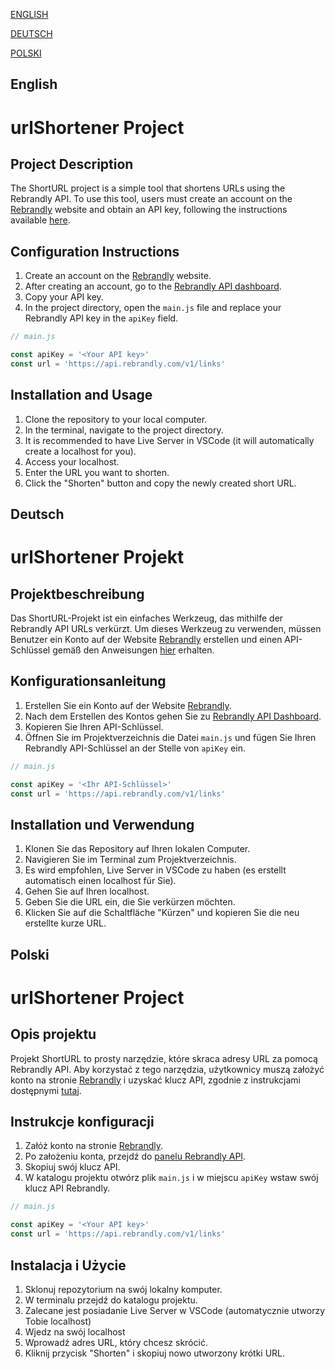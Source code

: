 [ENGLISH](#english)

[DEUTSCH](#deutsch)

[POLSKI](#polski)

## English
# urlShortener Project

## Project Description

The ShortURL project is a simple tool that shortens URLs using the Rebrandly API. To use this tool, users must create an account on the [Rebrandly](https://www.rebrandly.com/) website and obtain an API key, following the instructions available [here](https://www.codecademy.com/article/rebrandly-signup).

## Configuration Instructions

1. Create an account on the [Rebrandly](https://www.rebrandly.com/) website.
2. After creating an account, go to the [Rebrandly API dashboard](https://www.rebrandly.com/api).
3. Copy your API key.
4. In the project directory, open the `main.js` file and replace your Rebrandly API key in the `apiKey` field.

```javascript
// main.js

const apiKey = '<Your API key>'
const url = 'https://api.rebrandly.com/v1/links'
```

## Installation and Usage

1. Clone the repository to your local computer.
2. In the terminal, navigate to the project directory.
3. It is recommended to have Live Server in VSCode (it will automatically create a localhost for you).
4. Access your localhost.
5. Enter the URL you want to shorten.
6. Click the "Shorten" button and copy the newly created short URL.

## Deutsch
# urlShortener Projekt

## Projektbeschreibung

Das ShortURL-Projekt ist ein einfaches Werkzeug, das mithilfe der Rebrandly API URLs verkürzt. Um dieses Werkzeug zu verwenden, müssen Benutzer ein Konto auf der Website [Rebrandly](https://www.rebrandly.com/) erstellen und einen API-Schlüssel gemäß den Anweisungen [hier](https://www.codecademy.com/article/rebrandly-signup) erhalten.

## Konfigurationsanleitung

1. Erstellen Sie ein Konto auf der Website [Rebrandly](https://www.rebrandly.com/).
2. Nach dem Erstellen des Kontos gehen Sie zu [Rebrandly API Dashboard](https://www.rebrandly.com/api).
3. Kopieren Sie Ihren API-Schlüssel.
4. Öffnen Sie im Projektverzeichnis die Datei `main.js` und fügen Sie Ihren Rebrandly API-Schlüssel an der Stelle von `apiKey` ein.

```javascript
// main.js

const apiKey = '<Ihr API-Schlüssel>'
const url = 'https://api.rebrandly.com/v1/links'
```
## Installation und Verwendung

1. Klonen Sie das Repository auf Ihren lokalen Computer.
2. Navigieren Sie im Terminal zum Projektverzeichnis.
3. Es wird empfohlen, Live Server in VSCode zu haben (es erstellt automatisch einen localhost für Sie).
4. Gehen Sie auf Ihren localhost.
5. Geben Sie die URL ein, die Sie verkürzen möchten.
6. Klicken Sie auf die Schaltfläche "Kürzen" und kopieren Sie die neu erstellte kurze URL.


## Polski
# urlShortener Project

 ## Opis projektu

 Projekt ShortURL to prosty narzędzie, które skraca adresy URL za pomocą Rebrandly API. Aby korzystać z tego narzędzia, użytkownicy muszą założyć konto na stronie [Rebrandly](https://www.rebrandly.com/) i uzyskać klucz API, zgodnie z instrukcjami dostępnymi [tutaj](https://www.codecademy.com/article/rebrandly-signup).

 ## Instrukcje konfiguracji

 1. Załóż konto na stronie [Rebrandly](https://www.rebrandly.com/).
 2. Po założeniu konta, przejdź do [panelu Rebrandly API](https://www.rebrandly.com/api).
 3. Skopiuj swój klucz API.
 4. W katalogu projektu otwórz plik `main.js` i w miejscu `apiKey` wstaw swój klucz API Rebrandly.

 ```javascript
 // main.js

 const apiKey = '<Your API key>'
 const url = 'https://api.rebrandly.com/v1/links'
 ```
 ## Instalacja i Użycie

 1. Sklonuj repozytorium na swój lokalny komputer.
 2. W terminalu przejdź do katalogu projektu.
 3. Zalecane jest posiadanie Live Server w VSCode (automatycznie utworzy Tobie localhost)
 4. Wjedz na swój localhost
 5. Wprowadź adres URL, który chcesz skrócić.
 6. Kliknij przycisk "Shorten" i skopiuj nowo utworzony krótki URL.

